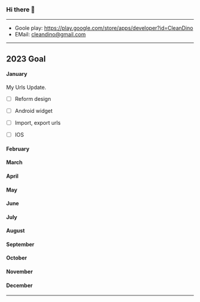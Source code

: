 ### Hi there 👋

--- 
  
  * Goole play: <https://play.google.com/store/apps/developer?id=CleanDino>
  * EMail: <cleandino@gmail.com>

--- 

## 2023 Goal

#### January
My Urls Update.  
- [ ] Reform design
- [ ] Android widget
- [ ] Import, export urls
- [ ] IOS


#### February


#### March

#### April

#### May

#### June


#### July


#### August


#### September


#### October


#### November


#### December



---


